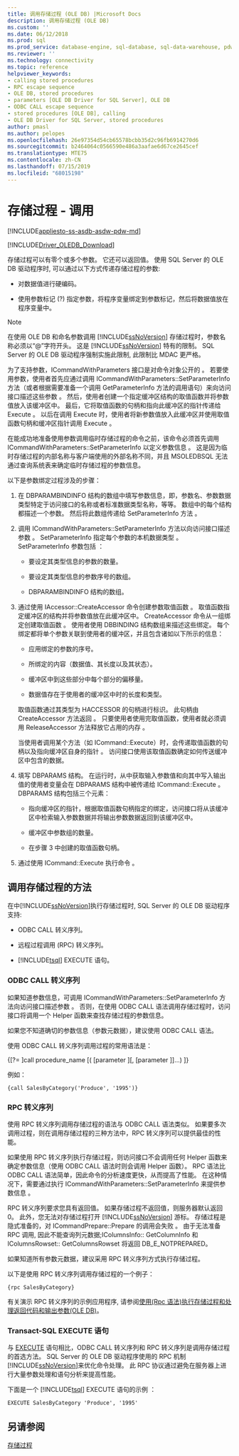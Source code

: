 ```yaml
---
title: 调用存储过程 (OLE DB) |Microsoft Docs
description: 调用存储过程 (OLE DB)
ms.custom: ''
ms.date: 06/12/2018
ms.prod: sql
ms.prod_service: database-engine, sql-database, sql-data-warehouse, pdw
ms.reviewer: ''
ms.technology: connectivity
ms.topic: reference
helpviewer_keywords:
- calling stored procedures
- RPC escape sequence
- OLE DB, stored procedures
- parameters [OLE DB Driver for SQL Server], OLE DB
- ODBC CALL escape sequence
- stored procedures [OLE DB], calling
- OLE DB Driver for SQL Server, stored procedures
author: pmasl
ms.author: pelopes
ms.openlocfilehash: 26e97354d54cb65578bcbb35d2c96fb6914270d6
ms.sourcegitcommit: b2464064c0566590e486a3aafae6d67ce2645cef
ms.translationtype: MTE75
ms.contentlocale: zh-CN
ms.lasthandoff: 07/15/2019
ms.locfileid: "68015198"
---
```

# <a name="stored-procedures---calling"></a>存储过程 - 调用
[!INCLUDE[appliesto-ss-asdb-asdw-pdw-md](../../../includes/appliesto-ss-asdb-asdw-pdw-md.md)]

[!INCLUDE[Driver_OLEDB_Download](../../../includes/driver_oledb_download.md)]

  存储过程可以有零个或多个参数。 它还可以返回值。 使用 SQL Server 的 OLE DB 驱动程序时, 可以通过以下方式传递存储过程的参数:  
  
-   对数据值进行硬编码。  
  
-   使用参数标记 (?) 指定参数，将程序变量绑定到参数标记，然后将数据值放在程序变量中。  
  
> [!NOTE]  
>  在使用 OLE DB 和命名参数调用 [!INCLUDE[ssNoVersion](../../../includes/ssnoversion-md.md)] 存储过程时，参数名称必须以“\@”字符开头。 这是 [!INCLUDE[ssNoVersion](../../../includes/ssnoversion-md.md)] 特有的限制。 SQL Server 的 OLE DB 驱动程序强制实施此限制, 此限制比 MDAC 更严格。  
  
 为了支持参数，ICommandWithParameters 接口是对命令对象公开的  。 若要使用参数，使用者首先应通过调用 ICommandWithParameters::SetParameterInfo 方法（或者根据需要准备一个调用 GetParameterInfo 方法的调用语句）来向访问接口描述这些参数   。 然后，使用者创建一个指定缓冲区结构的取值函数并将参数值放入该缓冲区中。 最后，它将取值函数的句柄和指向此缓冲区的指针传递给 Execute  。 以后在调用 Execute 时，使用者将新参数值放入此缓冲区并使用取值函数句柄和缓冲区指针调用 Execute   。  
  
 在能成功地准备使用参数调用临时存储过程的命令之前，该命令必须首先调用 ICommandWithParameters::SetParameterInfo 以定义参数信息  。 这是因为临时存储过程的内部名称与客户端使用的外部名称不同，并且 MSOLEDBSQL 无法通过查询系统表来确定临时存储过程的参数信息。  
  
 以下是参数绑定过程涉及的步骤：  
  
1.  在 DBPARAMBINDINFO 结构的数组中填写参数信息，即，参数名、参数数据类型特定于访问接口的名称或者标准数据类型名称，等等。 数组中的每个结构都描述一个参数。 然后将此数组传递给 SetParameterInfo 方法  。  
  
2.  调用 ICommandWithParameters::SetParameterInfo 方法以向访问接口描述参数  。 SetParameterInfo 指定每个参数的本机数据类型  。 SetParameterInfo 参数包括  ：  
  
    -   要设定其类型信息的参数的数量。  
  
    -   要设定其类型信息的参数序号的数组。  
  
    -   DBPARAMBINDINFO 结构的数组。  
  
3.  通过使用 IAccessor::CreateAccessor 命令创建参数取值函数  。 取值函数指定缓冲区的结构并将参数值放在此缓冲区中。 CreateAccessor 命令从一组绑定创建取值函数  。 使用者使用 DBBINDING 结构数组来描述这些绑定。 每个绑定都将单个参数关联到使用者的缓冲区，并且包含诸如以下所示的信息：  
  
    -   应用绑定的参数的序号。  
  
    -   所绑定的内容（数据值、其长度以及其状态）。  
  
    -   缓冲区中到这些部分中每个部分的偏移量。  
  
    -   数据值存在于使用者的缓冲区中时的长度和类型。  
  
     取值函数通过其类型为 HACCESSOR 的句柄进行标识。 此句柄由 CreateAccessor 方法返回  。 只要使用者使用完取值函数，使用者就必须调用 ReleaseAccessor 方法释放它占用的内存  。  
  
     当使用者调用某个方法（如 ICommand::Execute）时，会传递取值函数的句柄以及指向缓冲区自身的指针  。 访问接口使用该取值函数确定如何传送缓冲区中包含的数据。  
  
4.  填写 DBPARAMS 结构。 在运行时，从中获取输入参数值和向其中写入输出值的使用者变量会在 DBPARAMS 结构中被传递给 ICommand::Execute  。 DBPARAMS 结构包括三个元素：  
  
    -   指向缓冲区的指针，根据取值函数句柄指定的绑定，访问接口将从该缓冲区中检索输入参数数据并将输出参数数据返回到该缓冲区中。  
  
    -   缓冲区中参数组的数量。  
  
    -   在步骤 3 中创建的取值函数句柄。  
  
5.  通过使用 ICommand::Execute 执行命令  。  
  
## <a name="methods-of-calling-a-stored-procedure"></a>调用存储过程的方法  
 在中[!INCLUDE[ssNoVersion](../../../includes/ssnoversion-md.md)]执行存储过程时, SQL Server 的 OLE DB 驱动程序支持:  
  
-   ODBC CALL 转义序列。  
  
-   远程过程调用 (RPC) 转义序列。  
  
-   [!INCLUDE[tsql](../../../includes/tsql-md.md)] EXECUTE 语句。  
  
### <a name="odbc-call-escape-sequence"></a>ODBC CALL 转义序列  
 如果知道参数信息，可调用 ICommandWithParameters::SetParameterInfo 方法向访问接口描述参数  。 否则，在使用 ODBC CALL 语法调用存储过程时，访问接口将调用一个 Helper 函数来查找存储过程的参数信息。  
  
 如果您不知道确切的参数信息（参数元数据），建议使用 ODBC CALL 语法。  
  
 使用 ODBC CALL 转义序列调用过程的常用语法是：  
  
 {[?=  ]call  procedure\_name  [(  [parameter  ][,  [parameter  ]]...)  ]}  
  
 例如：  
  
```  
{call SalesByCategory('Produce', '1995')}  
```  
  
### <a name="rpc-escape-sequence"></a>RPC 转义序列  
 使用 RPC 转义序列调用存储过程的语法与 ODBC CALL 语法类似。 如果要多次调用过程，则在调用存储过程的三种方法中，RPC 转义序列可以提供最佳的性能。  
  
 如果使用 RPC 转义序列执行存储过程，则访问接口不会调用任何 Helper 函数来确定参数信息（使用 ODBC CALL 语法时则会调用 Helper 函数）。 RPC 语法比 ODBC CALL 语法简单，因此命令的分析速度更快，从而提高了性能。 在这种情况下，需要通过执行 ICommandWithParameters::SetParameterInfo 来提供参数信息  。  
  
 RPC 转义序列要求您具有返回值。 如果存储过程不返回值，则服务器默认返回 0。 此外，您无法对存储过程打开 [!INCLUDE[ssNoVersion](../../../includes/ssnoversion-md.md)] 游标。 存储过程是隐式准备的，对 ICommandPrepare::Prepare 的调用会失败  。 由于无法准备 RPC 调用, 因此不能查询列元数据;IColumnsInfo:: GetColumnInfo 和 IColumnsRowset:: GetColumnsRowset 将返回 DB_E_NOTPREPARED。  
  
 如果知道所有参数元数据，建议采用 RPC 转义序列方式执行存储过程。  
  
 以下是使用 RPC 转义序列调用存储过程的一个例子：  
  
```  
{rpc SalesByCategory}  
```  
  
 有关演示 RPC 转义序列的示例应用程序, 请参阅[使用&#40;Rpc 语法&#41;执行存储过程和处理返回代码和输出参数&#40;OLE DB&#41;](../../oledb/ole-db-how-to/results/execute-stored-procedure-with-rpc-and-process-output.md)。  
  
### <a name="transact-sql-execute-statement"></a>Transact-SQL EXECUTE 语句  
 与 [EXECUTE](../../../t-sql/language-elements/execute-transact-sql.md) 语句相比，ODBC CALL 转义序列和 RPC 转义序列是调用存储过程的首选方法。 SQL Server 的 OLE DB 驱动程序使用的 RPC 机制[!INCLUDE[ssNoVersion](../../../includes/ssnoversion-md.md)]来优化命令处理。 此 RPC 协议通过避免在服务器上进行大量参数处理和语句分析来提高性能。  
  
 下面是一个 [!INCLUDE[tsql](../../../includes/tsql-md.md)] EXECUTE 语句的示例  ：  
  
```  
EXECUTE SalesByCategory 'Produce', '1995'  
```  
  
## <a name="see-also"></a>另请参阅  
 [存储过程](../../oledb/ole-db/stored-procedures.md)  
  
  
